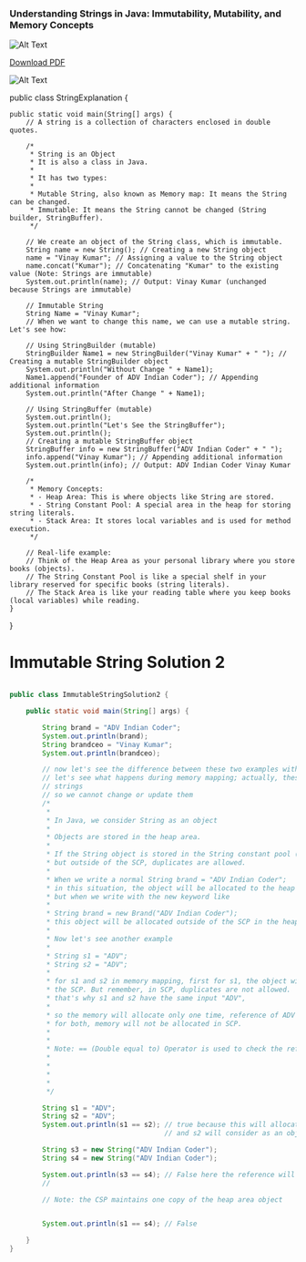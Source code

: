 ### Understanding Strings in Java: Immutability, Mutability, and Memory Concepts

![Alt Text](https://github.com/Vinaykumarmahato/Java_Basics_Exploration_Revision/blob/main/6.%20%F0%9F%94%8D%20String%20in%20Java%20(In%20Depth)/image3.jpg)

[Download PDF](https://github.com/Vinaykumarmahato/Java_Basics_Exploration_Revision/blob/main/6.%20%F0%9F%94%8D%20String%20in%20Java%20(In%20Depth)/image2.pdf)


![Alt Text](https://github.com/Vinaykumarmahato/Java_Basics_Exploration_Revision/blob/main/6.%20%F0%9F%94%8D%20String%20in%20Java%20(In%20Depth)/image1.png)


public class StringExplanation {

    public static void main(String[] args) {
        // A string is a collection of characters enclosed in double quotes.

        /*
         * String is an Object
         * It is also a class in Java.
         *
         * It has two types:
         *
         * Mutable String, also known as Memory map: It means the String can be changed.
         * Immutable: It means the String cannot be changed (String builder, StringBuffer).
         */

        // We create an object of the String class, which is immutable.
        String name = new String(); // Creating a new String object
        name = "Vinay Kumar"; // Assigning a value to the String object
        name.concat("Kumar"); // Concatenating "Kumar" to the existing value (Note: Strings are immutable)
        System.out.println(name); // Output: Vinay Kumar (unchanged because Strings are immutable)

        // Immutable String
        String Name = "Vinay Kumar";
        // When we want to change this name, we can use a mutable string. Let's see how:

        // Using StringBuilder (mutable)
        StringBuilder Name1 = new StringBuilder("Vinay Kumar" + " "); // Creating a mutable StringBuilder object
        System.out.println("Without Change " + Name1);
        Name1.append("Founder of ADV Indian Coder"); // Appending additional information
        System.out.println("After Change " + Name1);

        // Using StringBuffer (mutable)
        System.out.println();
        System.out.println("Let's See the StringBuffer");
        System.out.println();
        // Creating a mutable StringBuffer object
        StringBuffer info = new StringBuffer("ADV Indian Coder" + " ");
        info.append("Vinay Kumar"); // Appending additional information
        System.out.println(info); // Output: ADV Indian Coder Vinay Kumar

        /*
         * Memory Concepts:
         * - Heap Area: This is where objects like String are stored.
         * - String Constant Pool: A special area in the heap for storing string literals.
         * - Stack Area: It stores local variables and is used for method execution.
         */

        // Real-life example:
        // Think of the Heap Area as your personal library where you store books (objects).
        // The String Constant Pool is like a special shelf in your library reserved for specific books (string literals).
        // The Stack Area is like your reading table where you keep books (local variables) while reading.
    }
}

# Immutable String Solution 2

```java

public class ImmutableStringSolution2 {

    public static void main(String[] args) {

        String brand = "ADV Indian Coder";
        System.out.println(brand);
        String brandceo = "Vinay Kumar";
        System.out.println(brandceo);

        // now let's see the difference between these two examples with memory mapping
        // let's see what happens during memory mapping; actually, these two are immutable
        // strings
        // so we cannot change or update them
        /*
         * 
         * In Java, we consider String as an object
         * 
         * Objects are stored in the heap area.
         * 
         * If the String object is stored in the String constant pool (SCP), duplicates are not allowed.
         * but outside of the SCP, duplicates are allowed.
         * 
         * When we write a normal String brand = "ADV Indian Coder";
         * in this situation, the object will be allocated to the heap area.
         * but when we write with the new keyword like
         * 
         * String brand = new Brand("ADV Indian Coder");
         * this object will be allocated outside of the SCP in the heap area.
         * 
         * Now let's see another example
         * 
         * String s1 = "ADV";
         * String s2 = "ADV";
         * 
         * for s1 and s2 in memory mapping, first for s1, the object will be allocated in
         * the SCP. But remember, in SCP, duplicates are not allowed.
         * that's why s1 and s2 have the same input "ADV",
         * 
         * so the memory will allocate only one time, reference of ADV will be s1 and s2
         * for both, memory will not be allocated in SCP.
         * 
         * 
         * Note: == (Double equal to) Operator is used to check the reference equality
         * 
         * 
         * 
         * 
         */

        String s1 = "ADV";
        String s2 = "ADV";
        System.out.println(s1 == s2); // true because this will allocate in CSP, and duplicates are not allowed so s1
                                      // and s2 will consider as an object ADV

        String s3 = new String("ADV Indian Coder");
        String s4 = new String("ADV Indian Coder");

        System.out.println(s3 == s4); // False here the reference will be both s3 and s4, and the object will be allocated to the heap area with their own object
        // 

        // Note: the CSP maintains one copy of the heap area object


        System.out.println(s1 == s4); // False

    }
}

